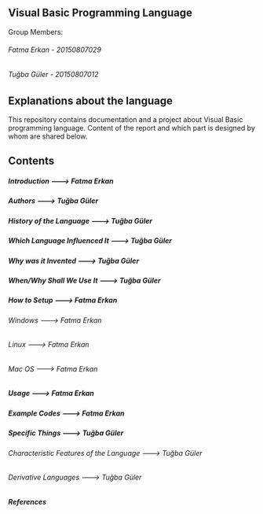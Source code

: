 ## Visual Basic Programming Language 

Group Members: 

###### Fatma Erkan - 20150807029
###### Tuğba Güler - 20150807012

## Explanations about the language
This repository contains documentation and a project about Visual Basic programming language.
Content of the report and which part is designed by whom are shared below.

## Contents

##### Introduction       🡒                                    Fatma Erkan                    
##### Authors        🡒                                       Tuğba Güler
##### History of the Language    🡒                           Tuğba Güler
##### Which Language Influenced It       🡒                   Tuğba Güler
##### Why was it Invented           🡒                        Tuğba Güler 
##### When/Why Shall We Use It          🡒                    Tuğba Güler
##### How to Setup                🡒                          Fatma Erkan 
###### Windows                🡒                            Fatma Erkan
###### Linux                    🡒                          Fatma Erkan
###### Mac OS                     🡒                        Fatma Erkan
##### Usage                       🡒                          Fatma Erkan
##### Example Codes                 🡒                        Fatma Erkan
##### Specific Things               🡒                        Tuğba Güler
###### Characteristic Features of the Language     🡒       Tuğba Güler
###### Derivative Languages                      🡒         Tuğba Güler
##### References            
